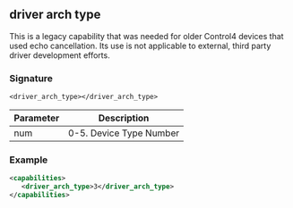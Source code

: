 ## driver arch type
This is a legacy capability that was needed for older Control4 devices that used echo cancellation. Its use is not applicable to external, third party driver development efforts.


### Signature

`<driver_arch_type></driver_arch_type>`


| Parameter | Description |
| --- | --- |
| num | 0-5. Device Type Number |


### Example

```xml
<capabilities>
   <driver_arch_type>3</driver_arch_type>
</capabilities>
```
